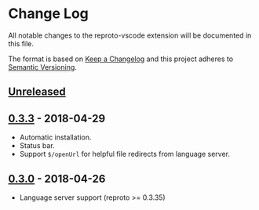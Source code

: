 # Change Log
All notable changes to the reproto-vscode extension will be documented in this file.

The format is based on [Keep a Changelog](http://keepachangelog.com/en/1.0.0/)
and this project adheres to [Semantic Versioning](http://semver.org/spec/v2.0.0.html).

## [Unreleased]

[Unreleased]: https://github.com/reproto/reproto-vscode/compare/0.3.3...master

## [0.3.3] - 2018-04-29
- Automatic installation.
- Status bar.
- Support `$/openUrl` for helpful file redirects from language server.

[0.3.3]: https://github.com/reproto/reproto-vscode/compare/0.3.0...0.3.3

## [0.3.0] - 2018-04-26
- Language server support (reproto >= 0.3.35)

[0.3.0]: https://github.com/reproto/reproto-vscode/compare/0.2.1...0.3.0
